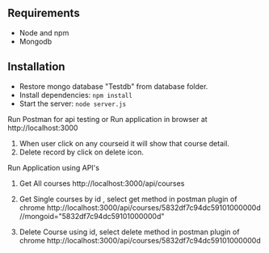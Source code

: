 
## Requirements

- Node and npm
- Mongodb
## Installation

- Restore mongo database "Testdb" from database folder.
- Install dependencies: `npm install`
- Start the server: `node server.js`

Run Postman for api testing or Run application in browser at http://localhost:3000
1. When user click on any courseid it will show that course detail.
2.  Delete record by click on delete icon.

Run Application using API's

1. Get All courses 
   http://localhost:3000/api/courses

2. Get Single courses by id , select get method in postman plugin of chrome
   http://localhost:3000/api/courses/5832df7c94dc59101000000d     //mongoid="5832df7c94dc59101000000d"

3. Delete Course using id, select delete method in postman plugin of chrome
   http://localhost:3000/api/courses/5832df7c94dc59101000000d



